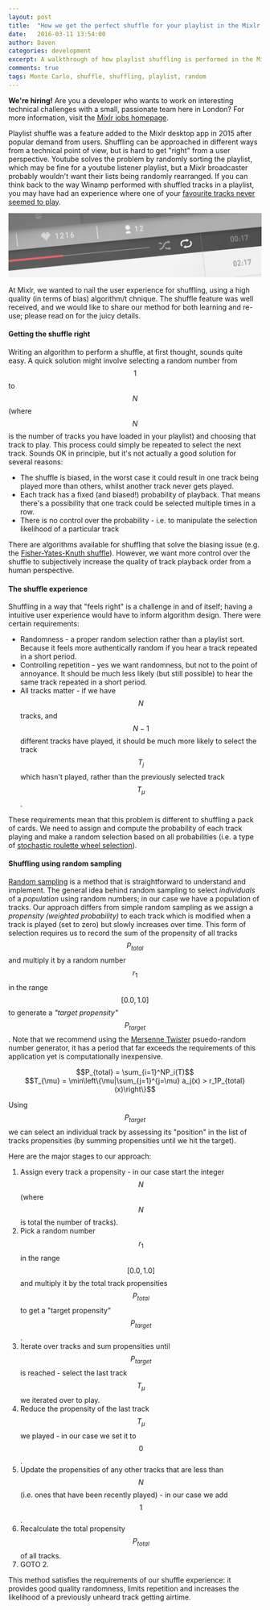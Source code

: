```yaml
---
layout: post
title:  "How we get the perfect shuffle for your playlist in the Mixlr app"
date:   2016-03-11 13:54:00
author: Daven
categories: development
excerpt: A walkthrough of how playlist shuffling is performed in the Mixlr desktop app using random sampling. This technique is a universal method that can be applied to many different problem domains.
comments: true
tags: Monte Carlo, shuffle, shuffling, playlist, random
---
```


<p class="info_block"><strong>We're hiring!</strong> Are you a developer who wants to work on interesting technical challenges with a small, passionate team here in London? For more information, visit the <a href="/jobs">Mixlr jobs homepage</a>.</p>


Playlist shuffle was a feature added to the Mixlr desktop app in 2015 after popular demand from users.
Shuffling can be approached in different ways from a technical point of view, but is hard to get "right" from a user perspective.
Youtube solves the problem by randomly sorting the playlist, which may be fine for a youtube listener playlist, but a Mixlr broadcaster probably wouldn't want their lists being randomly rearranged.
If you can think back to the way Winamp performed with shuffled tracks in a playlist, you may have had an experience where one of your [favourite tracks never seemed to play](https://thetfp.com/tfp/tilted-technology/60783-how-does-winamps-shuffle-work.html).

![Shuffle control in the Mixlr desktop app](/images/shuffle.png)

At Mixlr, we wanted to nail the user experience for shuffling, using a high quality (in terms of bias) algorithm/t
chnique.
The shuffle feature was well received, and we would like to share our method for both learning and re-use; please read on for the juicy details.


#### Getting the shuffle right

Writing an algorithm to perform a shuffle, at first thought, sounds quite easy.
A quick solution might involve selecting a random number from <span>$$1$$</span> to <span>$$N$$</span> (where <span>$$N$$</span> is the number of tracks you have loaded in your playlist) and choosing that track to play. 
This process could simply be repeated to select the next track. Sounds OK in principle, but it's not actually a good solution for several reasons:

* The shuffle is biased, in the worst case it could result in one track being played more than others, whilst another track never gets played.
* Each track has a fixed (and biased!) probability of playback. That means there's a possibility that one track could be selected multiple times in a row.
* There is no control over the probability - i.e. to manipulate the selection likelihood of a particular track

There are algorithms available for shuffling that solve the biasing issue (e.g. the [Fisher-Yates-Knuth shuffle](https://en.wikipedia.org/wiki/Fisher%E2%80%93Yates_shuffle)).
However, we want more control over the shuffle to subjectively increase the quality of track playback order from a human perspective. 

#### The shuffle experience

Shuffling in a way that "feels right" is a challenge in and of itself; having a intuitive user experience would have to inform algorithm design.
There were certain requirements: 

* Randomness - a proper random selection rather than a playlist sort. Because it feels more authentically random if you hear a track repeated in a short period.
* Controlling repetition - yes we want randomness, but not to the point of annoyance. It should be much less likely (but still possible) to hear the same track repeated in a short period.
* All tracks matter - if we have <span>$$N$$</span> tracks, and <span>$$N - 1$$</span> different tracks have played, it should be much more likely to select the track <span>$$T_j$$</span> which hasn't played, rather than the previously selected track <span>$$T_{\mu}$$</span>.

These requirements mean that this problem is different to shuffling a pack of cards.
We need to assign and compute the probability of each track playing and make a random selection based on all probabilities (i.e. a type of [stochastic roulette wheel selection](http://stackoverflow.com/questions/177271/roulette-selection-in-genetic-algorithms)).

#### Shuffling using random sampling

[Random sampling](https://en.wikipedia.org/wiki/Sampling_(statistics)) is a method that is straightforward to understand and implement.
The general idea behind random sampling to select *individuals* of a *population* using random numbers; in our case we have a population of tracks.
Our approach differs from simple random sampling as we assign a *propensity (weighted probability)* to each track which is modified when a track is played (set to zero) but slowly increases over time.
This form of selection requires us to record the sum of the propensity of all tracks <span>$$P_{total}$$</span> and multiply it by a random number <span>$$r_1$$</span> in the range <span>$$[0.0, 1.0]$$</span> to generate a *"target propensity"* <span>$$P_{target}$$</span>.
Note that we recommend using the [Mersenne Twister](https://en.wikipedia.org/wiki/Mersenne_Twister) psuedo-random number generator, it has a period that far exceeds the requirements of this application yet is computationally inexpensive.

<center><span>$$P_{total} = \sum_{i=1}^NP_i(T)$$</span></center>

<center><span>$$T_{\mu} = \min\left\{\mu|\sum_{j=1}^{j=\mu} a_j(x) > r_1P_{total}(x)\right\}$$</span></center>

Using <span>$$P_{target}$$</span> we can select an individual track by assessing its "position" in the list of tracks propensities (by summing propensities until we hit the target).

Here are the major stages to our approach:

1. Assign every track a propensity - in our case start the integer <span>$$N$$</span> (where <span>$$N$$<span> is total the number of tracks).
2. Pick a random number <span>$$r_1$$</span> in the range <span>$$[0.0, 1.0]$$</span> and multiply it by the total track propensities <span>$$P_{total}$$</span> to get a "target propensity" <span>$$P_{target}$$</span>.
3. Iterate over tracks and sum propensities until <span>$$P_{target}$$</span> is reached - select the last track <span>$$T_{\mu}$$</span> we iterated over to play.
4. Reduce the propensity of the last track <span>$$T_{\mu}$$</span> we played - in our case we set it to <span>$$0$$</span>.
5. Update the propensities of any other tracks that are less than <span>$$N$$</span> (i.e. ones that have been recently played) - in our case we add <span>$$1$$</span>.
6. Recalculate the total propensity <span>$$P_{total}$$</span> of all tracks.
7. GOTO 2.

This method satisfies the requirements of our shuffle experience: it provides good quality randomness, limits repetition and increases the likelihood of a previously unheard track getting airtime.

